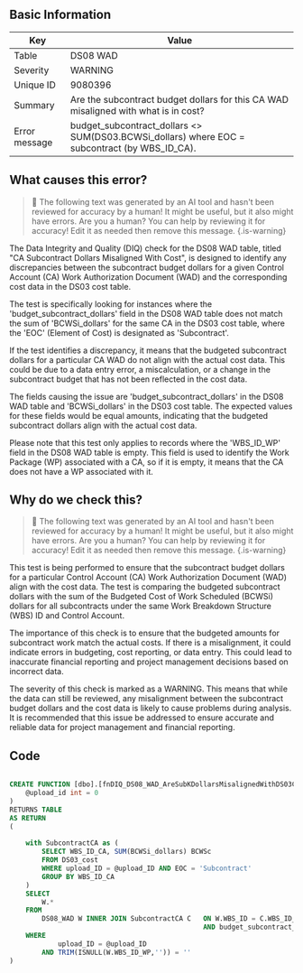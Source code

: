 ## Basic Information
| Key         | Value          |
|-------------|----------------|
| Table       | DS08 WAD |
| Severity    | WARNING |
| Unique ID   | 9080396   |
| Summary     | Are the subcontract budget dollars for this CA WAD misaligned with what is in cost? |
| Error message | budget_subcontract_dollars <> SUM(DS03.BCWSi_dollars) where EOC = subcontract (by WBS_ID_CA). |

## What causes this error?

> :robot: The following text was generated by an AI tool and hasn't been reviewed for accuracy by a human! It might be useful, but it also might have errors. Are you a human? You can help by reviewing it for accuracy! Edit it as needed then remove this message.
{.is-warning}

The Data Integrity and Quality (DIQ) check for the DS08 WAD table, titled "CA Subcontract Dollars Misaligned With Cost", is designed to identify any discrepancies between the subcontract budget dollars for a given Control Account (CA) Work Authorization Document (WAD) and the corresponding cost data in the DS03 cost table.

The test is specifically looking for instances where the 'budget_subcontract_dollars' field in the DS08 WAD table does not match the sum of 'BCWSi_dollars' for the same CA in the DS03 cost table, where the 'EOC' (Element of Cost) is designated as 'Subcontract'. 

If the test identifies a discrepancy, it means that the budgeted subcontract dollars for a particular CA WAD do not align with the actual cost data. This could be due to a data entry error, a miscalculation, or a change in the subcontract budget that has not been reflected in the cost data. 

The fields causing the issue are 'budget_subcontract_dollars' in the DS08 WAD table and 'BCWSi_dollars' in the DS03 cost table. The expected values for these fields would be equal amounts, indicating that the budgeted subcontract dollars align with the actual cost data. 

Please note that this test only applies to records where the 'WBS_ID_WP' field in the DS08 WAD table is empty. This field is used to identify the Work Package (WP) associated with a CA, so if it is empty, it means that the CA does not have a WP associated with it.
## Why do we check this?

> :robot: The following text was generated by an AI tool and hasn't been reviewed for accuracy by a human! It might be useful, but it also might have errors. Are you a human? You can help by reviewing it for accuracy! Edit it as needed then remove this message.
{.is-warning}

This test is being performed to ensure that the subcontract budget dollars for a particular Control Account (CA) Work Authorization Document (WAD) align with the cost data. The test is comparing the budgeted subcontract dollars with the sum of the Budgeted Cost of Work Scheduled (BCWSi) dollars for all subcontracts under the same Work Breakdown Structure (WBS) ID and Control Account.

The importance of this check is to ensure that the budgeted amounts for subcontract work match the actual costs. If there is a misalignment, it could indicate errors in budgeting, cost reporting, or data entry. This could lead to inaccurate financial reporting and project management decisions based on incorrect data.

The severity of this check is marked as a WARNING. This means that while the data can still be reviewed, any misalignment between the subcontract budget dollars and the cost data is likely to cause problems during analysis. It is recommended that this issue be addressed to ensure accurate and reliable data for project management and financial reporting.
## Code

```sql

CREATE FUNCTION [dbo].[fnDIQ_DS08_WAD_AreSubKDollarsMisalignedWithDS03CA] (
	@upload_id int = 0
)
RETURNS TABLE
AS RETURN
(
	
	with SubcontractCA as (
		SELECT WBS_ID_CA, SUM(BCWSi_dollars) BCWSc
		FROM DS03_cost
		WHERE upload_ID = @upload_ID AND EOC = 'Subcontract'
		GROUP BY WBS_ID_CA
	)
	SELECT 
		W.*
	FROM
		DS08_WAD W INNER JOIN SubcontractCA C 	ON W.WBS_ID = C.WBS_ID_CA
												AND budget_subcontract_dollars <> C.BCWSc
	WHERE
			upload_ID = @upload_ID  
		AND TRIM(ISNULL(W.WBS_ID_WP,'')) = ''
)
```
